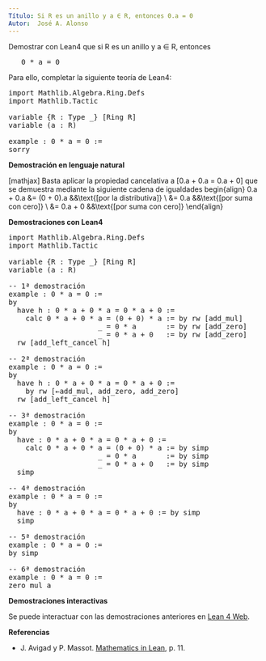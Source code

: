 ```yaml
---
Título: Si R es un anillo y a ∈ R, entonces 0.a = 0
Autor:  José A. Alonso
---
```


Demostrar con Lean4 que si R es un anillo y a ∈ R, entonces
<pre lang="text">
   0 * a = 0
</pre>

Para ello, completar la siguiente teoría de Lean4:

<pre lang="lean">
import Mathlib.Algebra.Ring.Defs
import Mathlib.Tactic

variable {R : Type _} [Ring R]
variable (a : R)

example : 0 * a = 0 :=
sorry
</pre>
<!--more-->

<b>Demostración en lenguaje natural</b>

[mathjax]
Basta aplicar la propiedad cancelativa a
\[0.a + 0.a = 0.a + 0\]
que se demuestra mediante la siguiente cadena de igualdades
begin{align}
   0.a + 0.a &= (0 + 0).a    &&\text{[por la distributiva]} \\
             &= 0.a          &&\text{[por suma con cero]} \\
             &= 0.a + 0      &&\text{[por suma con cero]}
\end{align}

<b>Demostraciones con Lean4</b>

<pre lang="lean">
import Mathlib.Algebra.Ring.Defs
import Mathlib.Tactic

variable {R : Type _} [Ring R]
variable (a : R)

-- 1ª demostración
example : 0 * a = 0 :=
by
  have h : 0 * a + 0 * a = 0 * a + 0 :=
    calc 0 * a + 0 * a = (0 + 0) * a := by rw [add_mul]
                     _ = 0 * a       := by rw [add_zero]
                     _ = 0 * a + 0   := by rw [add_zero]
  rw [add_left_cancel h]

-- 2ª demostración
example : 0 * a = 0 :=
by
  have h : 0 * a + 0 * a = 0 * a + 0 :=
    by rw [←add_mul, add_zero, add_zero]
  rw [add_left_cancel h]

-- 3ª demostración
example : 0 * a = 0 :=
by
  have : 0 * a + 0 * a = 0 * a + 0 :=
    calc 0 * a + 0 * a = (0 + 0) * a := by simp
                     _ = 0 * a       := by simp
                     _ = 0 * a + 0   := by simp
  simp

-- 4ª demostración
example : 0 * a = 0 :=
by
  have : 0 * a + 0 * a = 0 * a + 0 := by simp
  simp

-- 5ª demostración
example : 0 * a = 0 :=
by simp

-- 6ª demostración
example : 0 * a = 0 :=
zero_mul a
</pre>

<b>Demostraciones interactivas</b>

Se puede interactuar con las demostraciones anteriores en <a href="https://lean.math.hhu.de/#url=https://raw.githubusercontent.com/jaalonso/Calculemus2/main/src/Multiplicacion_por_cero_izquierda.lean" rel="noopener noreferrer" target="_blank">Lean 4 Web</a>.

<b>Referencias</b>

<ul>
<li> J. Avigad y P. Massot. <a href="https://bit.ly/3U4UjBk">Mathematics in Lean</a>, p. 11.</li>
</ul>
